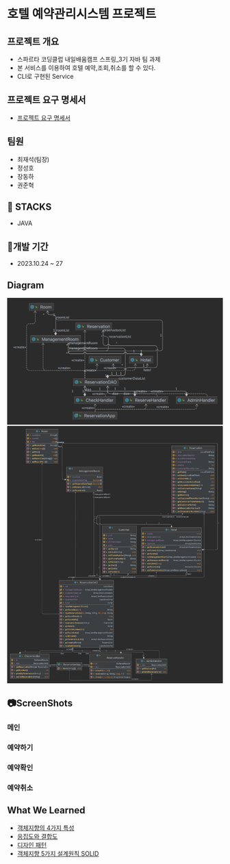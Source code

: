 # 호텔 예약관리시스템 프로젝트

## 프로젝트 개요
 * 스파르타 코딩클럽 내일배움캠프 스프링_3기 자바 팀 과제<br>
 * 본 서비스를 이용하여 호텔 예약,조회,취소를 할 수 있다.<br>
 * CLI로 구현된 Service<br>


## 프로젝트 요구 명세서
* [프로젝트 요구 명세서](https://teamsparta.notion.site/Java-73b0f5b7e8944d34a49a325bd8619317)
## 팀원
* 최재석(팀장)
* 정성호 
* 장동하
* 권준혁

## :closed_book: STACKS
* JAVA

## :date:개발 기간
* 2023.10.24 ~ 27

## Diagram
![클래스 다이어그램1](./img/클래스다이어그램11.jpg)
![클래스 다이어그램2](./img/클래스다이어그램22.jpg)

## :camera:ScreenShots
### 메인
### 예약하기
### 예약확인
### 예약취소

## What We Learned
* [객체지향의 4가지 특성](https://www.codestates.com/blog/content/%EA%B0%9D%EC%B2%B4-%EC%A7%80%ED%96%A5-%ED%94%84%EB%A1%9C%EA%B7%B8%EB%9E%98%EB%B0%8D-%ED%8A%B9%EC%A7%95)<br>
* [응집도와 결합도](https://inpa.tistory.com/entry/OOP-%F0%9F%92%A0-%EA%B0%9D%EC%B2%B4%EC%9D%98-%EA%B2%B0%ED%95%A9%EB%8F%84-%EC%9D%91%EC%A7%91%EB%8F%84-%EC%9D%98%EB%AF%B8%EC%99%80-%EB%8B%A8%EA%B3%84-%EC%9D%B4%ED%95%B4%ED%95%98%EA%B8%B0-%EC%89%BD%EA%B2%8C-%EC%A0%95%EB%A6%AC)<br>
* [디자인 패턴](https://refactoring.guru/ko/design-patterns)<br>
* [객체지향 5가지 설계원칙 SOLID](https://mangkyu.tistory.com/194)
